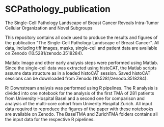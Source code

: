# SCPathology_publication
The Single-Cell Pathology Landscape of Breast Cancer Reveals Intra-Tumor Cellular Organization and Novel Subgroups

This repository contains all code used to produce the results and figures of the publication "The Single-Cell Pathology Landscape of Breast Cancer". All data, including tiff images, masks, single-cell and patient data are available on Zenodo (10.5281/zenodo.3518284).

Matlab:
Image and other early analysis steps were performed using Matlab. Since the single-cell data was extracted using histoCAT, the Matlab scripts assume data structure as in a loaded histoCAT session. Saved histoCAT sessions can be downloaded from Zenodo (10.5281/zenodo.3518284).

R:
Downstream analysis was performed using R pipelines. The R analysis is divided into one notebook for the analysis of the first TMA of 281 patients from University Hospital Basel and a second one for comparison and analysis of the multi-core cohort from Univerity Hospital Zurich. All input data required to reproduce the figures of the paper with these notebooks are available on Zenodo. The BaselTMA and ZurichTMA folders contains all the input data for the respective R pipelines.
